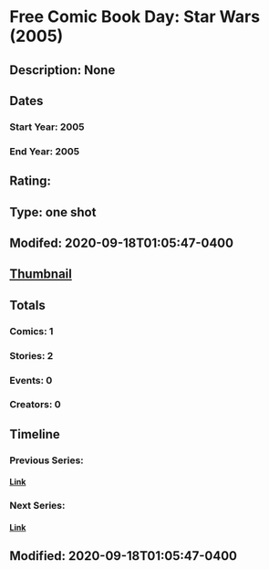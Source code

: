 # Free Comic Book Day: Star Wars (2005)
## Description: None
## Dates
### Start Year: 2005
### End Year: 2005
## Rating: 
## Type: one shot
## Modifed: 2020-09-18T01:05:47-0400
## [Thumbnail](http://i.annihil.us/u/prod/marvel/i/mg/b/40/image_not_available.jpg)
## Totals
### Comics: 1
### Stories: 2
### Events: 0
### Creators: 0
## Timeline
### Previous Series: 
#### [Link]()
### Next Series: 
#### [Link]()
## Modified: 2020-09-18T01:05:47-0400